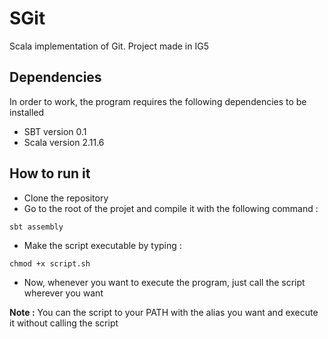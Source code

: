 # SGit
Scala implementation of Git. Project made in IG5 
## Dependencies
In order to work, the program requires the following dependencies to be installed
* SBT version 0.1
* Scala version 2.11.6
## How to run it
* Clone the repository
* Go to the root of the projet and compile it with the following command : 
```
sbt assembly
```
* Make the script executable by typing : 
```
chmod +x script.sh
```
* Now, whenever you want to execute the program, just call the script wherever you want

 **Note :** You can the script to your PATH with the alias you want and execute it without calling the script
